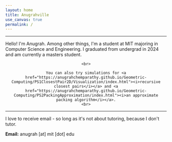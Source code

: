 ```yaml
---
layout: home
title: Anugrahville
use_canvas: true
permalink: /
---
```


<hr>

Hello! I'm Anugrah. Among other things, I'm a student at MIT majoring in Computer Science and Engineering. I graduated from undergrad in 2024 and am currently a masters student.




<div style="text-align:center;" class="maintext">
    <!-- <canvas></canvas> -->
    <div class="canvas-container">
        <canvas id="folding-canvas"></canvas>
    </div>
    
    <br>

    You can also try simulations for <a href="https://anugrahchemparathy.github.io/Geometric-Computing/PS1ClosestPair2D/Visualization/index.html"><i>recursive closest pairs</i></a> and <a href="https://anugrahchemparathy.github.io/Geometric-Computing/PS2PackingApproximation/index.html"><i>an approximate packing algorithm</i></a>.
    <br>
</div>


---
I love to receive email - so long as it's not about tutoring, because I don't tutor.

**Email:** anugrah [at] mit [dot] edu